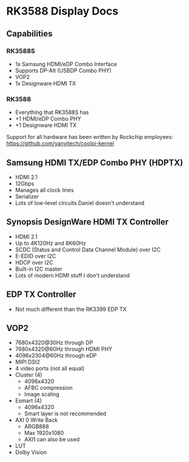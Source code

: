 # RK3588 Display Docs

## Capabilities
### RK3588S
- 1x Samsung HDMI/eDP Combo Interface
- Supports DP-Alt (USBDP Combo PHY)
- VOP2
- 1x Designware HDMI TX
### RK3588
- Everything that RK3588S has
- +1 HDMI/eDP Combo PHY
- +1 Designware HDMI TX

Support for all hardware has been written by Rockchip employees:
https://github.com/yanyitech/coolpi-kernel

## Samsung HDMI TX/EDP Combo PHY (HDPTX)
- HDMI 2.1
- 12Gbps
- Manages all clock lines
- Serializer
- Lots of low-level circuits Daniel doesn't understand

## Synopsis DesignWare HDMI TX Controller
- HDMI 2.1
- Up to 4K120Hz and 8K60Hz
- SCDC (Status and Control Data Channel Module) over I2C
- E-EDID over I2C
- HDCP over I2C
- Built-in I2C master
- Lots of modern HDMI stuff I don't understand

## EDP TX Controller
- Not much different than the RK3399 EDP TX

## VOP2
- 7680x4320@30Hz through DP
- 7680x4320@60Hz through HDMI PHY
- 4096x2304@60Hz through eDP
- MIPI DSI2
- 4 video ports (not all equal)
- Cluster (4)
  - 4096x4320
  - AFBC compression
  - Image scaling
- Esmart (4)
  - 4096x4320
  - Smart layer is not recommended
- AXI 0 Write Back
  - ARGB888
  - Max 1920x1080
  - AXI1 can also be used
- LUT
- Dolby Vision
